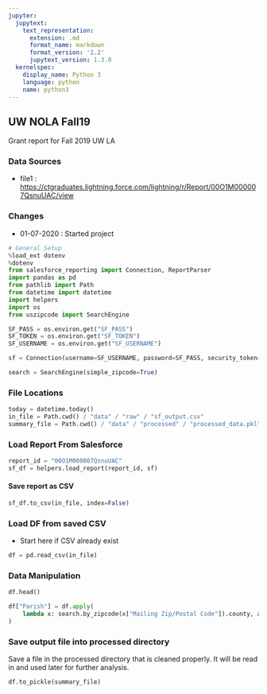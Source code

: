 ```yaml
---
jupyter:
  jupytext:
    text_representation:
      extension: .md
      format_name: markdown
      format_version: '1.2'
      jupytext_version: 1.3.0
  kernelspec:
    display_name: Python 3
    language: python
    name: python3
---
```


## UW NOLA Fall19

Grant report for Fall 2019 UW LA

### Data Sources
- file1 : https://ctgraduates.lightning.force.com/lightning/r/Report/00O1M000007QsnuUAC/view

### Changes
- 01-07-2020 : Started project

```python
# General Setup
%load_ext dotenv
%dotenv
from salesforce_reporting import Connection, ReportParser
import pandas as pd
from pathlib import Path
from datetime import datetime
import helpers
import os
from uszipcode import SearchEngine

SF_PASS = os.environ.get("SF_PASS")
SF_TOKEN = os.environ.get("SF_TOKEN")
SF_USERNAME = os.environ.get("SF_USERNAME")

sf = Connection(username=SF_USERNAME, password=SF_PASS, security_token=SF_TOKEN)

search = SearchEngine(simple_zipcode=True)
```

### File Locations

```python
today = datetime.today()
in_file = Path.cwd() / "data" / "raw" / "sf_output.csv"
summary_file = Path.cwd() / "data" / "processed" / "processed_data.pkl"
```

### Load Report From Salesforce

```python
report_id = "00O1M000007QsnuUAC"
sf_df = helpers.load_report(report_id, sf)
```

#### Save report as CSV

```python
sf_df.to_csv(in_file, index=False)
```

### Load DF from saved CSV
* Start here if CSV already exist

```python
df = pd.read_csv(in_file)
```

### Data Manipulation

```python
df.head()
```

```python
df["Parish"] = df.apply(
    lambda x: search.by_zipcode(x["Mailing Zip/Postal Code"]).county, axis=1
)
```


### Save output file into processed directory

Save a file in the processed directory that is cleaned properly. It will be read in and used later for further analysis.

```python
df.to_pickle(summary_file)
```
